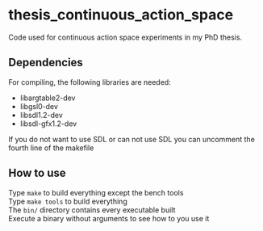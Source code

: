 thesis_continuous_action_space
==============================

Code used for continuous action space experiments in my PhD thesis.

## Dependencies

For compiling, the following libraries are needed:
 - libargtable2-dev
 - libgsl0-dev
 - libsdl1.2-dev
 - libsdl-gfx1.2-dev 

If you do not want to use SDL or can not use SDL you can uncomment the fourth line of the makefile

## How to use

Type `make` to build everything except the bench tools  
Type `make tools` to build everything  
The `bin/` directory contains every executable built  
Execute a binary without arguments to see how to you use it
